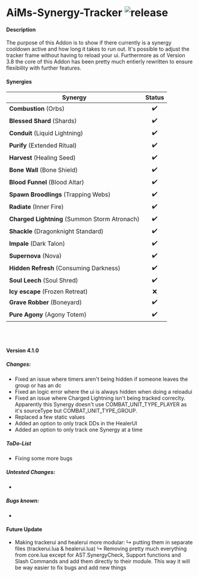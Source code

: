 ﻿# AiMs-Synergy-Tracker ![release](https://img.shields.io/badge/release-v4.1.0-blue.svg)

#### Description
The purpose of this Addon is to show if there currently is a synergy cooldown active and how long it takes to run out.
It's possible to adjust the tracker frame without having to reload your ui.
Furthermore as of Version 3.8 the core of this Addon has been pretty much entierly rewritten to ensure flexibility with further features.


#### Synergies
| Synergy        | Status       |
| ------------- |:-------------:|
| **Combustion** (Orbs) | ✔️ |
| **Blessed Shard** (Shards) | ✔️ |
| **Conduit** (Liquid Lightning) | ✔️ |
| **Purify** (Extended Ritual) | ✔️ |
| **Harvest** (Healing Seed) | ✔️ |
| **Bone Wall** (Bone Shield) | ✔️ |
| **Blood Funnel** (Blood Altar) | ✔️ |
| **Spawn Broodlings** (Trapping Webs) | ✔️ |
| **Radiate** (Inner Fire) | ✔️ |
| **Charged Lightning** (Summon Storm Atronach) | ✔️ |
| **Shackle** (Dragonknight Standard) | ✔️ |
| **Impale** (Dark Talon) | ✔️ |
| **Supernova** (Nova) | ✔️ |
| **Hidden Refresh** (Consuming Darkness) | ✔️ |
| **Soul Leech** (Soul Shred) | ✔️ |
| **Icy escape** (Frozen Retreat) | ❌ |
| **Grave Robber** (Boneyard) | ✔️ |
| **Pure Agony** (Agony Totem) | ✔️ |


<br><br>
#### Version 4.1.0
##### Changes:
- Fixed an issue where timers aren't being hidden if someone leaves the group or has an dc
- Fixed an logic error where the ui is always hidden when doing a reloadui
- Fixed an issue where Charged Lightning isn't being tracked correclty. Apparently this Synergy doesn't use COMBAT_UNIT_TYPE_PLAYER as it's sourceType but COMBAT_UNIT_TYPE_GROUP.
- Replaced a few static values
- Added an option to only track DDs in the HealerUI
- Added an option to only track one Synergy at a time


##### ToDo-List
- Fixing some more bugs

##### Untested Changes:
- 

##### Bugs known:
-


#### Future Update
- Making trackerui and healerui more modular:
↳ putting them in separate files (trackerui.lua & healerui.lua)
↳ Removing pretty much everything from core.lua except for AST.SynergyCheck, Support functions and Slash Commands and add them directly to their module. This way it will be way easier to fix bugs and add new things